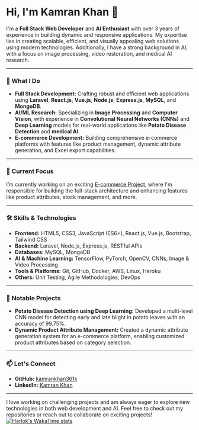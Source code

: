 # Hi, I'm Kamran Khan 👋

I'm a **Full Stack Web Developer** and **AI Enthusiast** with over 3 years of experience in building dynamic and responsive applications. My expertise lies in creating scalable, efficient, and visually appealing web solutions using modern technologies. Additionally, I have a strong background in AI, with a focus on image processing, video restoration, and medical AI research.

---

### 🚀 **What I Do**
- **Full Stack Development:** Crafting robust and efficient web applications using **Laravel**, **React.js**, **Vue.js**, **Node.js**, **Express.js**, **MySQL**, and **MongoDB**.
- **AI/ML Research:** Specializing in **Image Processing** and **Computer Vision**, with experience in **Convolutional Neural Networks (CNNs)** and **Deep Learning** models for real-world applications like **Potato Disease Detection** and **medical AI**.
- **E-commerce Development:** Building comprehensive e-commerce platforms with features like product management, dynamic attribute generation, and Excel export capabilities.
  
---

### 🌱 **Current Focus**
I’m currently working on an exciting [E-commerce Project](https://offersberries.com), where I'm responsible for building the full-stack architecture and enhancing features like product attributes, stock management, and more.

---

### 🛠️ **Skills & Technologies**
- **Frontend:** HTML5, CSS3, JavaScript (ES6+), React.js, Vue.js, Bootstrap, Tailwind CSS
- **Backend:** Laravel, Node.js, Express.js, RESTful APIs
- **Databases:** MySQL, MongoDB
- **AI & Machine Learning:** TensorFlow, PyTorch, OpenCV, CNNs, Image & Video Processing
- **Tools & Platforms:** Git, GitHub, Docker, AWS, Linux, Heroku
- **Others:** Unit Testing, Agile Methodologies, DevOps

---

### 🌟 **Notable Projects**
- **Potato Disease Detection using Deep Learning:** Developed a multi-level CNN model for detecting early and late blight in potato leaves with an accuracy of 99.75%.
- **Dynamic Product Attribute Management:** Created a dynamic attribute generation system for an e-commerce platform, enabling customized product attributes based on category selection.

---

### 📫 **Let's Connect**
- **GitHub:** [kamrankhan361k](https://github.com/kamrankhan361k)
- **LinkedIn:** [Kamran Khan](https://www.linkedin.com/in/kamran-khan-467888229/)

---

I love working on challenging projects and am always eager to explore new technologies in both web development and AI. Feel free to check out my repositories or reach out to collaborate on exciting projects!
[![Harlok's WakaTime stats](https://github-readme-stats.vercel.app/api/wakatime?username=kamrankhan361k)](https://github.com/anuraghazra/github-readme-stats)
